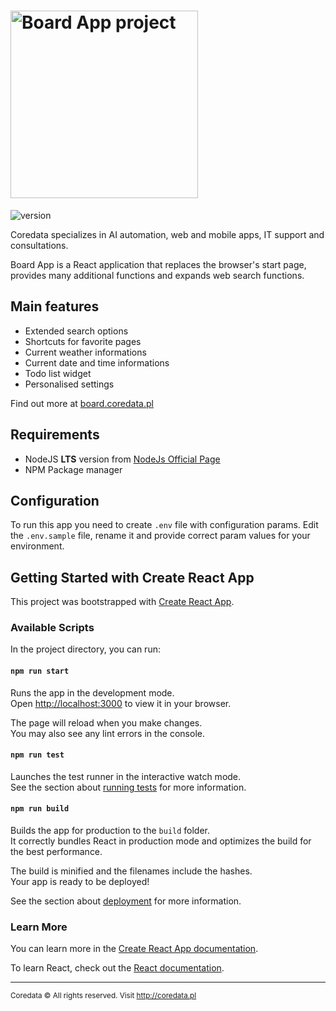 # <img src="/src/assets/img/logo-color.svg" alt="Board App project" width="300" height="auto">

![version](https://img.shields.io/badge/version-1.0.2-blue.svg)

Coredata specializes in AI automation, web and mobile apps, IT support and consultations.

Board App is a React application that replaces the browser's start page, provides many additional functions and expands web search functions.

## Main features

- Extended search options
- Shortcuts for favorite pages
- Current weather informations
- Current date and time informations
- Todo list widget
- Personalised settings

Find out more at [board.coredata.pl](https://board.coredata.pl/)

## Requirements

- NodeJS **LTS** version from [NodeJs Official Page](https://nodejs.org)
- NPM Package manager

## Configuration

To run this app you need to create `.env` file with configuration params. Edit the `.env.sample` file, rename it and provide correct param values for your environment.

## Getting Started with Create React App

This project was bootstrapped with [Create React App](https://github.com/facebook/create-react-app).

### Available Scripts

In the project directory, you can run:

#### `npm run start`

Runs the app in the development mode.\
Open [http://localhost:3000](http://localhost:3000) to view it in your browser.

The page will reload when you make changes.\
You may also see any lint errors in the console.

#### `npm run test`

Launches the test runner in the interactive watch mode.\
See the section about [running tests](https://facebook.github.io/create-react-app/docs/running-tests) for more information.

#### `npm run build`

Builds the app for production to the `build` folder.\
It correctly bundles React in production mode and optimizes the build for the best performance.

The build is minified and the filenames include the hashes.\
Your app is ready to be deployed!

See the section about [deployment](https://facebook.github.io/create-react-app/docs/deployment) for more information.

### Learn More

You can learn more in the [Create React App documentation](https://facebook.github.io/create-react-app/docs/getting-started).

To learn React, check out the [React documentation](https://reactjs.org/).

---

<sup>Coredata &copy; All rights reserved. Visit http://coredata.pl</sup>
